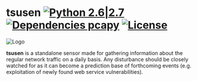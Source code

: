 # tsusen [![Python 2.6|2.7](https://img.shields.io/badge/python-2.6|2.7-blue.svg)](https://www.python.org/) [![Dependencies pcapy](https://img.shields.io/badge/dependencies-pcapy-yellow.svg)](https://github.com/CoreSecurity/pcapy) [![License](https://img.shields.io/badge/license-MIT-blue.svg)](https://github.com/stamparm/maltrail#license-mit)

![Logo](http://i.imgur.com/hH1cr49.png)

**tsusen** is a standalone sensor made for gathering information about the regular network traffic on a daily basis. Any disturbance should be closely watched for as it can become a prediction base of forthcoming events (e.g. exploitation of newly found web service vulnerabilities).
